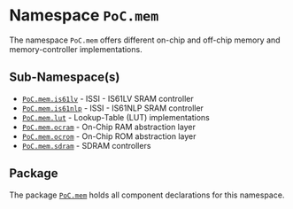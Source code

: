 # Namespace `PoC.mem`

The namespace `PoC.mem` offers different on-chip and off-chip memory and memory-controller
implementations.


## Sub-Namespace(s)

 - [`PoC.mem.is61lv`][mem_is61lv] - ISSI - IS61LV SRAM controller
 - [`PoC.mem.is61nlp`][mem_is61nlp] - ISSI - IS61NLP SRAM controller
 - [`PoC.mem.lut`][mem_lut] - Lookup-Table (LUT) implementations
 - [`PoC.mem.ocram`][mem_ocram] - On-Chip RAM abstraction layer
 - [`PoC.mem.ocrom`][mem_ocrom] - On-Chip ROM abstraction layer
 - [`PoC.mem.sdram`][mem_sdram] - SDRAM controllers


## Package

The package [`PoC.mem`][mem.pkg] holds all component declarations for this namespace.


 [mem.pkg]:				mem.pkg.vhdl
 
 [mem_is61lv]:		is61lv
 [mem_is61nlp]:		is61nlp
 [mem_lut]:				lut
 [mem_ocram]:			ocram
 [mem_ocrom]:			ocrom
 [mem_sdram]:			sdram
